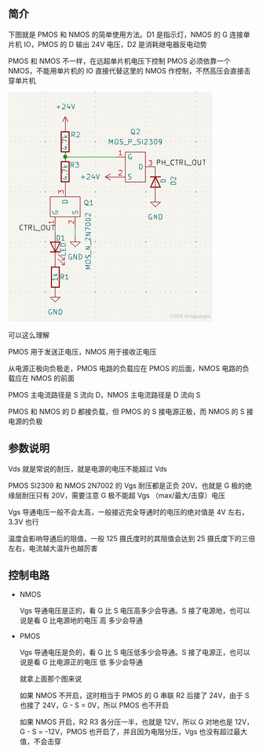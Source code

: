 ## 简介

下图就是 PMOS 和 NMOS  的简单使用方法。D1 是指示灯，NMOS 的 G 连接单片机 IO，PMOS 的 D 输出 24V 电压，D2 是消耗继电器反电动势

PMOS 和 NMOS 不一样，在远超单片机电压下控制 PMOS 必须依靠一个 NMOS，不能用单片机的 IO 直接代替这里的 NMOS 作控制，不然高压会直接击穿单片机

![](asserts/nmos-pmos.png)

可以这么理解

PMOS 用于发送正电压，NMOS 用于接收正电压

从电源正极向负极走，PMOS 电路的负载应在 PMOS 的后面，NMOS 电路的负载应在 NMOS 的前面

PMOS 主电流路径是 S 流向 D，NMOS 主电流路径是 D 流向 S

PMOS 和 NMOS 的 D 都接负载，但 PMOS 的 S 接电源正极，而 NMOS 的 S 接电源的负极

## 参数说明

Vds 就是常说的耐压，就是电源的电压不能超过 Vds

PMOS SI2309 和 NMOS 2N7002 的 Vgs 耐压都是正负 20V，也就是 G 极的绝缘层耐压只有 20V，需要注意 G 极不能超 Vgs （max/最大/击穿）电压

Vgs 导通电压一般不会太高，一般接近完全导通时的电压的绝对值是 4V 左右，3.3V 也行

温度会影响导通后的阻值，一般 125 摄氏度时的其阻值会达到 25 摄氏度下的三倍左右，电流越大温升也越厉害

## 控制电路
- NMOS

  Vgs 导通电压是正的，看 G 比 S 电压高多少会导通。S 接了电源地，也可以说是看 G 比电源地的电压 高 多少会导通

- PMOS

  Vgs 导通电压是负的，看 G 比 S 电压低多少会导通。S 接了电源正，也可以说是看 G 比电源正的电压 低 多少会导通

  就拿上面那个图来说

  如果 NMOS 不开启，这时相当于 PMOS 的 G 串联 R2 后接了 24V，由于 S 也接了 24V，G - S = 0V，所以 PMOS 也不开启

  如果 NMOS 开启，R2 R3 各分压一半，也就是 12V，所以 G 对地也是 12V，G - S = -12V，PMOS 也开启了，并且因为电阻分压，Vgs 也没有超过最大值，不会击穿

